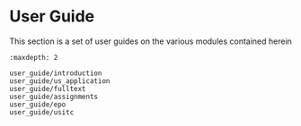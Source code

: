# User Guide
This section is a set of user guides on the various modules contained herein


```{toctree}
:maxdepth: 2

user_guide/introduction
user_guide/us_application
user_guide/fulltext
user_guide/assignments
user_guide/epo
user_guide/usitc

```